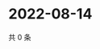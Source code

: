 # 2022-08-14

共 0 条

<!-- BEGIN WEIBO -->
<!-- 最后更新时间 Sun Aug 14 2022 06:01:13 GMT+0800 (China Standard Time) -->

<!-- END WEIBO -->
